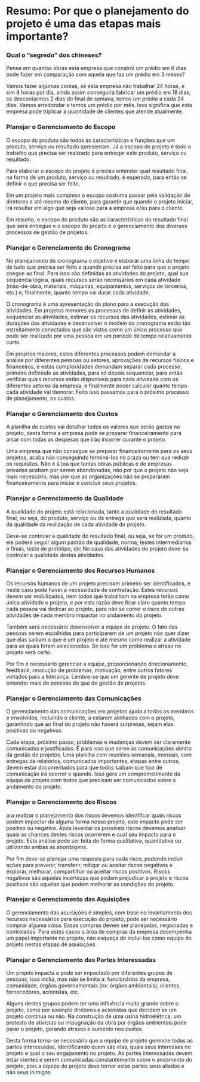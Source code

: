 # Resumo: Por que o planejamento do projeto é uma das etapas mais importante?
<h3>Qual o “segredo” dos chineses?</h3>

Pense em quantas obras esta empresa que constrói um prédio em 6 dias pode fazer em comparação com aquela que faz um prédio em 3 meses?


Vamos fazer algumas contas, se esta empresa não trabalhar 24 horas, e sim 8 horas por dia, ainda assim conseguirá fabricar um prédio em 18 dias, se descontarmos 2 dias do final de semana, temos um prédio a cada 24 dias. Vamos arredondar e temos um prédio por mês. Isso significa que esta empresa pode triplicar a quantidade de clientes que atende atualmente.

<h3>Planejar o Gerenciamento do Escopo</h3>

 O escopo do produto são todas as características e funções que um produto, serviço ou resultado apresentam. Já o escopo do projeto é todo o trabalho que precisa ser realizado para entregar este produto, serviço ou resultado.
 
 Para elaborar o escopo do projeto é preciso entender qual resultado final, na forma de um produto, serviço ou resultado, é esperado, para então se definir o que precisa ser feito.
 
 Em um projeto mais complexo o escopo costuma passar pela validação de diretores e até mesmo do cliente, para garantir que quando o projeto iniciar, irá resultar em algo que seja valioso para a empresa e/ou para o cliente.

Em resumo, o escopo do produto são as características do resultado final que será entregue e o escopo do projeto é o gerenciamento dos diversos processos de gestão de projetos.




<h3>Planejar o Gerenciamento do Cronograma</h3>

No planejamento do cronograma o objetivo é elaborar uma linha do tempo de tudo que precisa ser feito e quando precisa ser feito para que o projeto chegue ao final. Para isso são definidas as atividades do projeto, qual sua sequência lógica, quais recursos serão necessários em cada atividade (mão-de-obra, materiais, máquinas, equipamentos, serviços de terceiros, etc.) e, finalmente, quanto tempo vai durar cada atividade.

O cronograma é uma apresentação do plano para a execução das atividades. Em projetos menores os processos de definir as atividades, sequenciar as atividades, estimar os recursos das atividades, estimar as durações das atividades e desenvolver o modelo do cronograma estão tão estreitamente conectados que são vistos como um único processo que pode ser realizado por uma pessoa em um período de tempo relativamente curto.

Em projetos maiores, estes diferentes processos podem demandar a análise por diferentes pessoas ou setores, aprovações de recursos físicos e financeiros, e estas complexidades demandam separar cada processo, primeiro definindo as atividades, para só depois sequenciar, para então verificar quais recursos estão disponíveis para cada atividade com os diferentes setores da empresa, e finalmente poder calcular quanto tempo cada atividade vai demorar. Feito isso passamos para o próximo processo de planejamento, os custos.

<h3>Planejar o Gerenciamento dos Custos</h3>

A planilha de custos vai detalhar todos os valores que serão gastos no projeto, desta forma a empresa pode se preparar financeiramente para arcar com todas as despesas que irão incorrer durante o projeto.

Uma empresa que não consegue se preparar financeiramente para os seus projetos, acaba não conseguindo terminá-los no prazo ou tem que reduzir os requisitos. Não é à toa que tantas obras públicas e de empresas privadas acabam por serem abandonadas, não por que o projeto não seja mais necessário, mas por que as organizações não se prepararam financeiramente para iniciar e concluir seus projetos.


<h3>Planejar o Gerenciamento da Qualidade</h3>

A qualidade do projeto está relacionada, tanto a qualidade do resultado final, ou seja, do produto, serviço ou da entrega que será realizada, quanto da qualidade da realização de cada atividade do projeto.

Deve-se controlar a qualidade do resultado final, ou seja, se for um produto, ele poderá seguir algum padrão de qualidade, norma, testes intermediários e finais, teste de protótipo, etc.No caso das atividades do projeto deve-se controlar a qualidade destas atividades.


<h3>Planejar o Gerenciamento dos Recursos Humanos</h3>

Os recursos humanos de um projeto precisam primeiro ser identificados, e neste caso pode haver a necessidade de contratação. Estes recursos devem ser mobilizados, nem todos que trabalham na empresa terão como única atividade o projeto, e por esta razão deve ficar claro quanto tempo cada pessoa vai dedicar ao projeto, para não se correr o risco de outras atividades de cada membro impactar no andamento do projeto.

Também será necessário desenvolver a equipe de projeto. O fato das pessoas serem escolhidas para participarem de um projeto não quer dizer que elas saibam o que é um projeto e até mesmo como realizar a atividade para as quais foram selecionadas. Se isso for um problema o atraso no projeto será certo.

Por fim é necessário gerenciar a equipe, proporcionando direcionamento, feedback, resolução de problemas, motivação, entre outros fatores voltados para a liderança. Lembre-se que um gerente de projeto deve entender mais de pessoas do que de gestão de projetos.


<h3>Planejar o Gerenciamento das Comunicações</h3>

O gerenciamento das comunicações em projetos ajuda a todos os membros e envolvidos, incluindo o cliente, a estarem alinhados com o projeto, garantindo que ao final do projeto não haverá surpresas, sejam elas positivas ou negativas.

Cada etapa, próximo passo, problemas e mudanças devem ser claramente comunicadas e justificadas. É para isso que serve as comunicações dentro da gestão de projetos. Uma planilha com reuniões semanais, mensais, com entregas de relatórios, comunicados importantes, etapas entre outros, devem estar documentados para que todos saibam que tipo de comunicação irá ocorrer e quando. Isso gera um comprometimento da equipe de projeto com todos que precisam ser comunicados sobre o andamento do projeto.


<h3>Planejar o Gerenciamento dos Riscos</h3>

ara realizar o planejamento dos riscos devemos identificar quais riscos podem impactar de alguma forma nosso projeto, este impacto pode ser positivo ou negativo. Após levantar os possíveis riscos devemos analisar quais as chances destes riscos ocorrerem e qual seu impacto para o projeto. Esta análise pode ser feita de forma qualitativa, quantitativa ou utilizando ambas as abordagens.

Por fim deve-se planejar uma resposta para cada risco, podendo incluir ações para prevenir, transferir, mitigar ou aceitar riscos negativos e explorar, melhorar, compartilhar ou aceitar riscos positivos. Riscos negativos são aquelas incertezas que podem prejudicar o projeto e riscos positivos são aquelas que podem melhorar as condições do projeto.


<h3>Planejar o Gerenciamento das Aquisições</h3>

O gerenciamento das aquisições é simples, com base no levantamento dos recursos necessários para execução do projeto, pode ser necessário comprar alguma coisa. Essas compras devem ser planejadas, negociadas e controladas. Para estes casos a área de compras da empresa desempenha um papel importante no projeto, não esqueça de incluí-los como equipe do projeto nestas etapas de aquisições.

<h3>Planejar o Gerenciamento das Partes Interessadas</h3>

Um projeto impacta e pode ser impactado por diferentes grupos de pessoas, isso inclui, mas não se limita a: funcionários da empresa, comunidade, órgãos governamentais (ex: órgãos ambientais), clientes, fornecedores, acionistas, etc.

Alguns destes grupos podem ter uma influência muito grande sobre o projeto, como por exemplo diretores e acionistas que decidem se um projeto continua ou não. Na construção de uma usina hidroelétrica, um protesto de ativistas ou impugnação da obra por órgãos ambientais pode parar o projeto, gerando atrasos e aumento nos custos.

Desta forma torna-se necessário que a equipe de projeto gerencie todas as partes interessadas, identificando quem são elas, quais seus interesses no projeto e qual o seu engajamento no projeto. As partes interessadas devem estar cientes e serem comunicadas constantemente sobre o andamento do projeto, pois a equipe de projeto deve tornar estas partes seus aliados e não seus inimigos.
<h3></h3>
<h3></h3>
